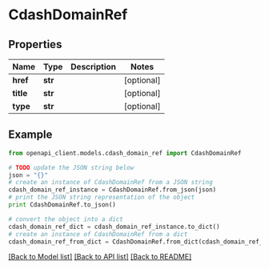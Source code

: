 # CdashDomainRef


## Properties
Name | Type | Description | Notes
------------ | ------------- | ------------- | -------------
**href** | **str** |  | [optional] 
**title** | **str** |  | [optional] 
**type** | **str** |  | [optional] 

## Example

```python
from openapi_client.models.cdash_domain_ref import CdashDomainRef

# TODO update the JSON string below
json = "{}"
# create an instance of CdashDomainRef from a JSON string
cdash_domain_ref_instance = CdashDomainRef.from_json(json)
# print the JSON string representation of the object
print CdashDomainRef.to_json()

# convert the object into a dict
cdash_domain_ref_dict = cdash_domain_ref_instance.to_dict()
# create an instance of CdashDomainRef from a dict
cdash_domain_ref_from_dict = CdashDomainRef.from_dict(cdash_domain_ref_dict)
```
[[Back to Model list]](../README.md#documentation-for-models) [[Back to API list]](../README.md#documentation-for-api-endpoints) [[Back to README]](../README.md)


